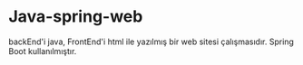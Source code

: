 # Java-spring-web
backEnd'i java, FrontEnd'i html ile yazılmış bir web sitesi çalışmasıdır. Spring Boot kullanılmıştır.
